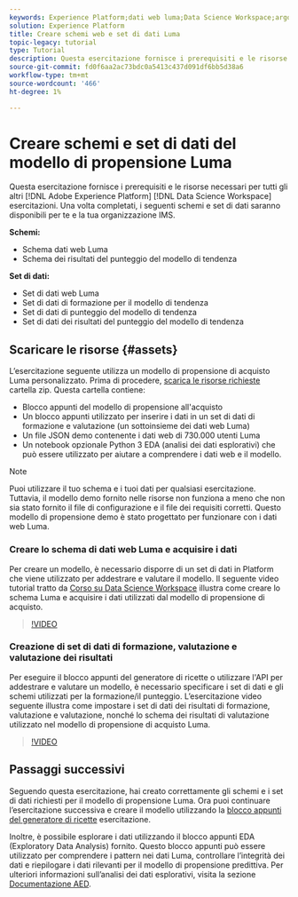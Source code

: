 ```yaml
---
keywords: Experience Platform;dati web luma;Data Science Workspace;argomenti popolari;ricette;dati demo;dati web demo;dati luma
solution: Experience Platform
title: Creare schemi web e set di dati Luma
topic-legacy: tutorial
type: Tutorial
description: Questa esercitazione fornisce i prerequisiti e le risorse necessari per il modello di propensione demo Luma.
source-git-commit: fd0f6aa2ac73bdc0a5413c437d091df6bb5d38a6
workflow-type: tm+mt
source-wordcount: '466'
ht-degree: 1%

---
```



# Creare schemi e set di dati del modello di propensione Luma

Questa esercitazione fornisce i prerequisiti e le risorse necessari per tutti gli altri [!DNL Adobe Experience Platform] [!DNL Data Science Workspace] esercitazioni. Una volta completati, i seguenti schemi e set di dati saranno disponibili per te e la tua organizzazione IMS.

**Schemi:**

- Schema dati web Luma
- Schema dei risultati del punteggio del modello di tendenza

**Set di dati:**

- Set di dati web Luma
- Set di dati di formazione per il modello di tendenza
- Set di dati di punteggio del modello di tendenza
- Set di dati dei risultati del punteggio del modello di tendenza

## Scaricare le risorse {#assets}

L’esercitazione seguente utilizza un modello di propensione di acquisto Luma personalizzato. Prima di procedere, [scarica le risorse richieste](https://experienceleague.adobe.com/docs/platform-learn/assets/DSW-course-sample-assets.zip?lang=en) cartella zip. Questa cartella contiene:

- Blocco appunti del modello di propensione all&#39;acquisto
- Un blocco appunti utilizzato per inserire i dati in un set di dati di formazione e valutazione (un sottoinsieme dei dati web Luma)
- Un file JSON demo contenente i dati web di 730.000 utenti Luma
- Un notebook opzionale Python 3 EDA (analisi dei dati esplorativi) che può essere utilizzato per aiutare a comprendere i dati web e il modello.

>[!NOTE]
>
> Puoi utilizzare il tuo schema e i tuoi dati per qualsiasi esercitazione. Tuttavia, il modello demo fornito nelle risorse non funziona a meno che non sia stato fornito il file di configurazione e il file dei requisiti corretti. Questo modello di propensione demo è stato progettato per funzionare con i dati web Luma.

### Creare lo schema di dati web Luma e acquisire i dati

Per creare un modello, è necessario disporre di un set di dati in Platform che viene utilizzato per addestrare e valutare il modello. Il seguente video tutorial tratto da [Corso su Data Science Workspace](https://experienceleague.adobe.com/?recommended=ExperiencePlatform-U-1-2021.1.dsw) illustra come creare lo schema Luma e acquisire i dati utilizzati dal modello di propensione di acquisto.

>[!VIDEO](https://video.tv.adobe.com/v/333312)

### Creazione di set di dati di formazione, valutazione e valutazione dei risultati

Per eseguire il blocco appunti del generatore di ricette o utilizzare l&#39;API per addestrare e valutare un modello, è necessario specificare i set di dati e gli schemi utilizzati per la formazione/il punteggio. L’esercitazione video seguente illustra come impostare i set di dati dei risultati di formazione, valutazione e valutazione, nonché lo schema dei risultati di valutazione utilizzato nel modello di propensione di acquisto Luma.

>[!VIDEO](https://video.tv.adobe.com/v/333426)

## Passaggi successivi

Seguendo questa esercitazione, hai creato correttamente gli schemi e i set di dati richiesti per il modello di propensione Luma. Ora puoi continuare l’esercitazione successiva e creare il modello utilizzando la [blocco appunti del generatore di ricette](../jupyterlab/create-a-model.md) esercitazione.

Inoltre, è possibile esplorare i dati utilizzando il blocco appunti EDA (Exploratory Data Analysis) fornito. Questo blocco appunti può essere utilizzato per comprendere i pattern nei dati Luma, controllare l’integrità dei dati e riepilogare i dati rilevanti per il modello di propensione predittiva. Per ulteriori informazioni sull’analisi dei dati esplorativi, visita la sezione [Documentazione AED](../jupyterlab/eda-notebook.md).